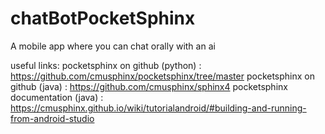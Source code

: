 # chatBotPocketSphinx
A mobile app where you can chat orally with an ai

useful links:
pocketsphinx on github (python) : https://github.com/cmusphinx/pocketsphinx/tree/master
pocketsphinx on github (java) : https://github.com/cmusphinx/sphinx4 
pocketsphinx documentation (java) : https://cmusphinx.github.io/wiki/tutorialandroid/#building-and-running-from-android-studio
